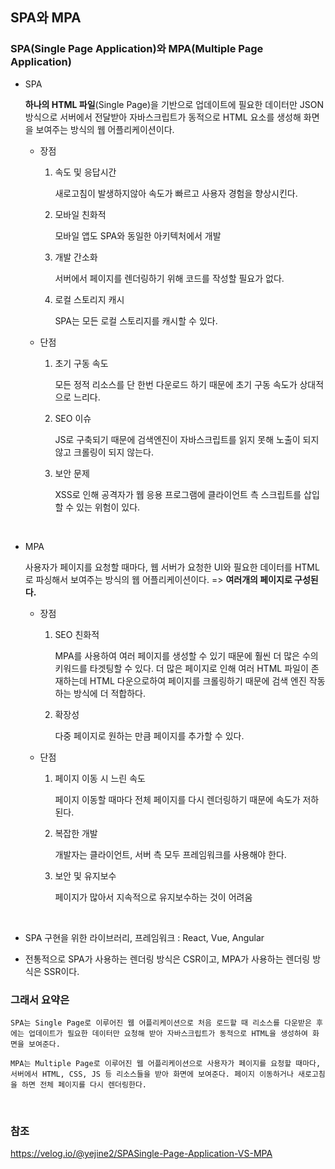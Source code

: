 ## SPA와 MPA

### SPA(Single Page Application)와 MPA(Multiple Page Application)

- SPA

  **하나의 HTML 파일**(Single Page)을 기반으로 업데이트에 필요한 데이터만 JSON 방식으로 서버에서 전달받아 자바스크립트가 동적으로 HTML 요소를 생성해 화면을 보여주는 방식의 웹 어플리케이션이다.

  - 장점

    1. 속도 및 응답시간

       새로고침이 발생하지않아 속도가 빠르고 사용자 경험을 향상시킨다.

    2. 모바일 친화적

       모바일 앱도 SPA와 동일한 아키텍처에서 개발

    3. 개발 간소화

       서버에서 페이지를 렌더링하기 위해 코드를 작성할 필요가 없다.

    4. 로컬 스토리지 캐시

       SPA는 모든 로컬 스토리지를 캐시할 수 있다.

  - 단점

    1. 초기 구동 속도

       모든 정적 리소스를 단 한번 다운로드 하기 때문에 초기 구동 속도가 상대적으로 느리다.

    2. SEO 이슈

       JS로 구축되기 때문에 검색엔진이 자바스크립트를 읽지 못해 노출이 되지 않고 크롤링이 되지 않는다.

    3. 보안 문제

       XSS로 인해 공격자가 웹 응용 프로그램에 클라이언트 측 스크립트를 삽입할 수 있는 위험이 있다.

<br />

- MPA

  사용자가 페이지를 요청할 때마다, 웹 서버가 요청한 UI와 필요한 데이터를 HTML로 파싱해서 보여주는 방식의 웹 어플리케이션이다. => **여러개의 페이지로 구성된다.**

  - 장점

    1. SEO 친화적

       MPA를 사용하여 여러 페이지를 생성할 수 있기 때문에 훨씬 더 많은 수의 키워드를 타겟팅할 수 있다. 더 많은 페이지로 인해 여러 HTML 파일이 존재하는데 HTML 다운으로하여 페이지를 크롤링하기 때문에 검색 엔진 작동하는 방식에 더 적합하다.

    2. 확장성

       다중 페이지로 원하는 만큼 페이지를 추가할 수 있다.

  - 단점

    1. 페이지 이동 시 느린 속도

       페이지 이동할 때마다 전체 페이지를 다시 렌더링하기 때문에 속도가 저하된다.

    2. 복잡한 개발

       개발자는 클라이언트, 서버 측 모두 프레임워크를 사용해야 한다.

    3. 보안 및 유지보수

       페이지가 많아서 지속적으로 유지보수하는 것이 어려움

<br />

- SPA 구현을 위한 라이브러리, 프레임워크 : React, Vue, Angular

- 전통적으로 SPA가 사용하는 렌더링 방식은 CSR이고, MPA가 사용하는 렌더링 방식은 SSR이다.

### 그래서 요약은

```
SPA는 Single Page로 이루어진 웹 어플리케이션으로 처음 로드할 때 리소스를 다운받은 후에는 업데이트가 필요한 데이터만 요청해 받아 자바스크립트가 동적으로 HTML을 생성하여 화면을 보여준다.

MPA는 Multiple Page로 이루어진 웹 어플리케이션으로 사용자가 페이지를 요청할 때마다, 서버에서 HTML, CSS, JS 등 리소스들을 받아 화면에 보여준다. 페이지 이동하거나 새로고침을 하면 전체 페이지를 다시 렌더링한다.
```

<br />

### 참조

https://velog.io/@yejine2/SPASingle-Page-Application-VS-MPA
